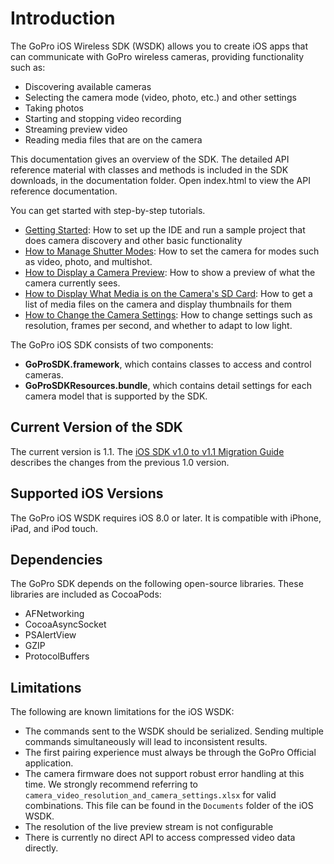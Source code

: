 # Introduction

The GoPro iOS Wireless SDK (WSDK) allows you to create iOS apps that can communicate with
GoPro wireless cameras, providing functionality such as:

* Discovering available cameras
* Selecting the camera mode (video, photo, etc.) and other settings
* Taking photos
* Starting and stopping video recording
* Streaming preview video
* Reading media files that are on the camera

This documentation gives an overview of the SDK. The detailed API reference material
with classes and methods is included in the SDK downloads, in the documentation folder.
Open index.html to view the API reference documentation.

You can get started with step-by-step tutorials. 

* [Getting Started](iOS-Getting-Started.html): How to set up the IDE and run a sample project that does camera discovery and other basic functionality
* [How to Manage Shutter Modes](iOS-How-to-Manage-Shutter-Modes.html): How to set the camera for modes such as video, photo, and multishot.
* [How to Display a Camera Preview](iOS-How-to-Display-a-Camera-Preview.html): How to show a preview of what the camera currently sees.
* [How to Display What Media is on the Camera's SD Card](iOS-How-to-Display-Media-from-the-SD-Card.html): How to get a list of media files on the camera and display thumbnails for them
* [How to Change the Camera Settings](iOS-How-to-Change-the-Camera-Settings.html): How to change settings such as resolution, frames per second, and whether to adapt to low light.

The GoPro iOS SDK consists of two components:

* **GoProSDK.framework**, which contains classes to access and control cameras.
* **GoProSDKResources.bundle**, which contains detail settings for each camera model that is supported by the SDK.

## Current Version of the SDK

The current version is 1.1. The [iOS SDK v1.0 to v1.1 Migration Guide](https://developer.gopro.com/s/article/iOS-SDK-v1-0-to-v1-1-Migration-Guide)
describes the changes from the previous 1.0 version.

## Supported iOS Versions

The GoPro iOS WSDK requires iOS 8.0 or later. It is compatible with iPhone, iPad, and iPod touch.

## Dependencies

The GoPro SDK depends on the following open-source libraries. These libraries are included as CocoaPods:
* AFNetworking
* CocoaAsyncSocket
* PSAlertView
* GZIP
* ProtocolBuffers

## Limitations

The following are known limitations for the iOS WSDK:

* The commands sent to the WSDK should be serialized. Sending multiple commands simultaneously will lead to inconsistent results.
* The first pairing experience must always be through the GoPro Official application.
* The camera firmware does not support robust error handling at this time. We strongly recommend referring to `camera_video_resolution_and_camera_settings.xlsx` for valid combinations. This file can be found in the `Documents` folder of the iOS WSDK.
* The resolution of the live preview stream is not configurable
* There is currently no direct API to access compressed video data directly. 
